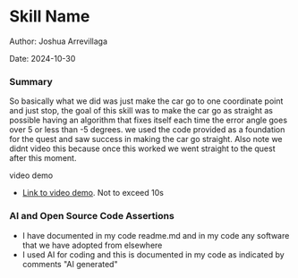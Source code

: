 #  Skill Name

Author: Joshua Arrevillaga

Date: 2024-10-30

### Summary

So basically what we did was just make the car go to one coordinate point and just stop, the goal of this skill was to make the car go as straight as possible having an algorithm that fixes itself each time the error angle goes over 5 or less than -5 degrees. we used the code provided as a foundation for the quest and saw success in making the car go straight. Also note we didnt video this because once this worked we went straight to the quest after this moment. 

video demo
- [Link to video demo](https://youtu.be/Ix60cpZUb1U). Not to exceed 10s

### AI and Open Source Code Assertions

- I have documented in my code readme.md and in my code any
software that we have adopted from elsewhere
- I used AI for coding and this is documented in my code as
indicated by comments "AI generated" 



